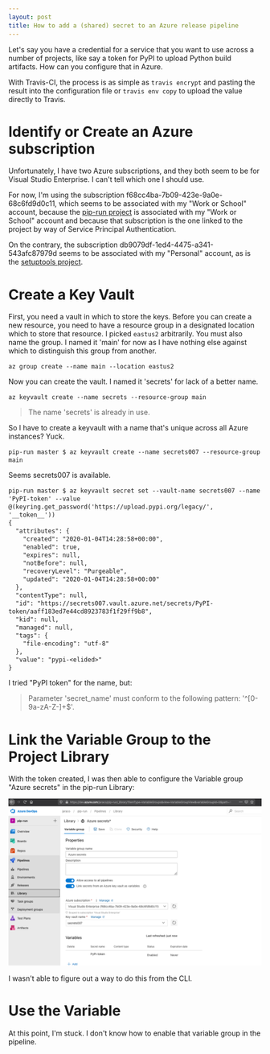 ```yaml
---
layout: post
title: How to add a (shared) secret to an Azure release pipeline
---
```


Let's say you have a credential for a service that you want to use across a number of projects, like say a token for PyPI to upload Python build artifacts. How can you configure that in Azure.

With Travis-CI, the process is as simple as `travis encrypt` and pasting the result into the configuration file or `travis env copy` to upload the value directly to Travis.

# Identify or Create an Azure subscription

Unfortunately, I have two Azure subscriptions, and they both seem to be for Visual Studio Enterprise. I can't tell which one I should use.

For now, I'm using the subscription f68cc4ba-7b09-423e-9a0e-68c6fd9d0c11, which seems to be associated with my "Work or School" account, because the [pip-run project](https://dev.azure.com/jaraco/pip-run/) is associated with my "Work or School" account and because that subscription is the one linked to the project by way of Service Principal Authentication.

On the contrary, the subscription db9079df-1ed4-4475-a341-543afc87979d seems to be associated with my "Personal" account, as is the [setuptools project](https://dev.azure.com/Python/setuptools/).


# Create a Key Vault

First, you need a vault in which to store the keys. Before you can create a new resource, you need to have a resource group in a designated location which to store that resource. I picked `eastus2` arbitrarily. You must also name the group. I named it 'main' for now as I have nothing else against which to distinguish this group from another.

```
az group create --name main --location eastus2
```

Now you can create the vault. I named it 'secrets' for lack of a better name.

```
az keyvault create --name secrets --resource-group main
```

> The name 'secrets' is already in use.

So I have to create a keyvault with a name that's unique across all Azure instances? Yuck.

```
pip-run master $ az keyvault create --name secrets007 --resource-group main
```

Seems secrets007 is available.

```
pip-run master $ az keyvault secret set --vault-name secrets007 --name 'PyPI-token' --value @(keyring.get_password('https://upload.pypi.org/legacy/', '__token__'))
{
  "attributes": {
    "created": "2020-01-04T14:28:58+00:00",
    "enabled": true,
    "expires": null,
    "notBefore": null,
    "recoveryLevel": "Purgeable",
    "updated": "2020-01-04T14:28:58+00:00"
  },
  "contentType": null,
  "id": "https://secrets007.vault.azure.net/secrets/PyPI-token/aaff183ed7e44cd8923783f1f29ff9b8",
  "kid": null,
  "managed": null,
  "tags": {
    "file-encoding": "utf-8"
  },
  "value": "pypi-<elided>"
}
```

I tried "PyPI token" for the name, but:

> Parameter 'secret_name' must conform to the following pattern: '^[0-9a-zA-Z-]+$'.


# Link the Variable Group to the Project Library

With the token created, I was then able to configure the Variable group "Azure secrets" in the pip-run Library:

![Create Variable Group](/images/variable-group.png)

I wasn't able to figure out a way to do this from the CLI.


# Use the Variable

At this point, I'm stuck. I don't know how to enable that variable group in the pipeline.
